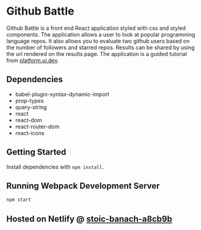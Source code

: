 # Github Battle

Github Battle is a front end React application styled with css and styled components. The application allows a user to look at popular programming language repos. It also allows you to evaluate two github users based on the number of followers and starred repos.  Results can be shared by using the url rendered on the results page. The application is a guided tutorial from [platform.ui.dev](https://platform.ui.dev/).  

## Dependencies

- babel-plugin-syntax-dynamic-import
- prop-types
- query-string
- react
- react-dom
- react-router-dom
- react-icons

## Getting Started

Install dependencies with `npm install`.

## Running Webpack Development Server

```sh
npm start
```

## Hosted on Netlify @ [stoic-banach-a8cb9b](https://stoic-banach-a8cb9b.netlify.app)